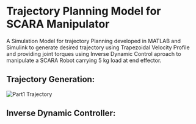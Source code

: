 # Trajectory Planning Model for SCARA Manipulator

A Simulation Model for trajectory Planning developed in MATLAB and Simulink to generate desired trajectory using Trapezoidal Velocity Profile and providing joint torques using Inverse Dynamic Control aproach to manipulate a SCARA Robot carrying 5 kg load at end effector.

## **Trajectory Generation:**

![Part1 Trajectory](https://user-images.githubusercontent.com/73630123/221018028-f9de6f9a-c668-478b-8272-9853d50d9c5d.jpg)

## **Inverse Dynamic Controller:**
